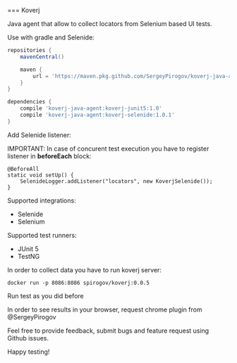 === Koverj

Java agent that allow to collect locators from Selenium based UI tests.

Use with gradle and Selenide:

```build.gradle
repositories {
    mavenCentral()

    maven {
        url = 'https://maven.pkg.github.com/SergeyPirogov/koverj-java-agent'
    }
}

dependencies {
    compile 'koverj-java-agent:koverj-junit5:1.0'
    compile 'koverj-java-agent:koverj-selenide:1.0.1'
}
```

Add Selenide listener:

IMPORTANT: In case of concurent test execution you have to register listener in **beforeEach** block:

```
@BeforeAll
static void setUp() {
    SelenideLogger.addListener("locators", new KoverjSelenide());
}
```

Supported integrations:

- Selenide
- Selenium

Supported test runners:

- JUnit 5
- TestNG

In order to collect data you have to run koverj server:

```
docker run -p 8086:8086 spirogov/koverj:0.0.5
```

Run test as you did before

In order to see results in your browser, request chrome plugin from @SergeyPirogov

Feel free to provide feedback, submit bugs and feature request using Github issues.

Happy testing!